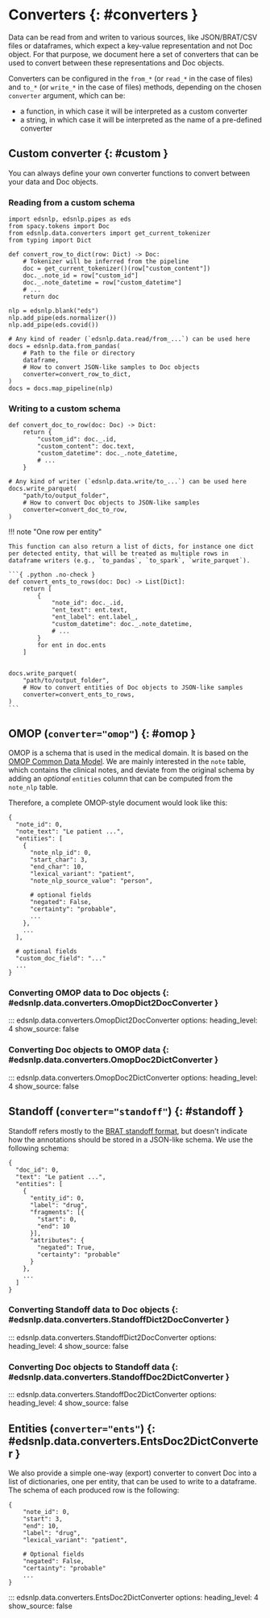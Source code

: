 # Converters {: #converters }

Data can be read from and writen to various sources, like JSON/BRAT/CSV files or dataframes, which expect a key-value representation and not Doc object.
For that purpose, we document here a set of converters that can be used to convert between these representations and Doc objects.

Converters can be configured in the `from_*` (or `read_*` in the case of files) and `to_*` (or `write_*` in the case of files) methods, depending on the chosen `converter` argument, which can be:

- a function, in which case it will be interpreted as a custom converter
- a string, in which case it will be interpreted as the name of a pre-defined converter

## Custom converter {: #custom }

You can always define your own converter functions to convert between your data and Doc objects.

### Reading from a custom schema

```{ .python .no-check }
import edsnlp, edsnlp.pipes as eds
from spacy.tokens import Doc
from edsnlp.data.converters import get_current_tokenizer
from typing import Dict

def convert_row_to_dict(row: Dict) -> Doc:
    # Tokenizer will be inferred from the pipeline
    doc = get_current_tokenizer()(row["custom_content"])
    doc._.note_id = row["custom_id"]
    doc._.note_datetime = row["custom_datetime"]
    # ...
    return doc

nlp = edsnlp.blank("eds")
nlp.add_pipe(eds.normalizer())
nlp.add_pipe(eds.covid())

# Any kind of reader (`edsnlp.data.read/from_...`) can be used here
docs = edsnlp.data.from_pandas(
    # Path to the file or directory
    dataframe,
    # How to convert JSON-like samples to Doc objects
    converter=convert_row_to_dict,
)
docs = docs.map_pipeline(nlp)
```

### Writing to a custom schema

```{ .python .no-check }
def convert_doc_to_row(doc: Doc) -> Dict:
    return {
        "custom_id": doc._.id,
        "custom_content": doc.text,
        "custom_datetime": doc._.note_datetime,
        # ...
    }

# Any kind of writer (`edsnlp.data.write/to_...`) can be used here
docs.write_parquet(
    "path/to/output_folder",
    # How to convert Doc objects to JSON-like samples
    converter=convert_doc_to_row,
)
```

!!! note "One row per entity"

    This function can also return a list of dicts, for instance one dict per detected entity, that will be treated as multiple rows in dataframe writers (e.g., `to_pandas`, `to_spark`, `write_parquet`).

    ```{ .python .no-check }
    def convert_ents_to_rows(doc: Doc) -> List[Dict]:
        return [
            {
                "note_id": doc._.id,
                "ent_text": ent.text,
                "ent_label": ent.label_,
                "custom_datetime": doc._.note_datetime,
                # ...
            }
            for ent in doc.ents
        ]


    docs.write_parquet(
        "path/to/output_folder",
        # How to convert entities of Doc objects to JSON-like samples
        converter=convert_ents_to_rows,
    )
    ```

## OMOP (`converter="omop"`) {: #omop }

OMOP is a schema that is used in the medical domain. It is based on the [OMOP Common Data Model](https://ohdsi.github.io/CommonDataModel/). We are mainly interested in the `note` table, which contains
the clinical notes, and deviate from the original schema by adding an *optional* `entities` column that can be computed from the `note_nlp` table.

Therefore, a complete OMOP-style document would look like this:

```{ .json }
{
  "note_id": 0,
  "note_text": "Le patient ...",
  "entities": [
    {
      "note_nlp_id": 0,
      "start_char": 3,
      "end_char": 10,
      "lexical_variant": "patient",
      "note_nlp_source_value": "person",

      # optional fields
      "negated": False,
      "certainty": "probable",
      ...
    },
    ...
  ],

  # optional fields
  "custom_doc_field": "..."
  ...
}
```

### Converting OMOP data to Doc objects {: #edsnlp.data.converters.OmopDict2DocConverter }

::: edsnlp.data.converters.OmopDict2DocConverter
    options:
        heading_level: 4
        show_source: false

### Converting Doc objects to OMOP data {: #edsnlp.data.converters.OmopDoc2DictConverter }

::: edsnlp.data.converters.OmopDoc2DictConverter
    options:
        heading_level: 4
        show_source: false

## Standoff (`converter="standoff"`) {: #standoff }

Standoff refers mostly to the [BRAT standoff format](https://brat.nlplab.org/standoff.html), but doesn't indicate how
the annotations should be stored in a JSON-like schema. We use the following schema:

```{ .json }
{
  "doc_id": 0,
  "text": "Le patient ...",
  "entities": [
    {
      "entity_id": 0,
      "label": "drug",
      "fragments": [{
        "start": 0,
        "end": 10
      }],
      "attributes": {
        "negated": True,
        "certainty": "probable"
      }
    },
    ...
  ]
}
```

### Converting Standoff data to Doc objects {: #edsnlp.data.converters.StandoffDict2DocConverter }

::: edsnlp.data.converters.StandoffDict2DocConverter
    options:
        heading_level: 4
        show_source: false

### Converting Doc objects to Standoff data {: #edsnlp.data.converters.StandoffDoc2DictConverter }

::: edsnlp.data.converters.StandoffDoc2DictConverter
    options:
        heading_level: 4
        show_source: false



## Entities (`converter="ents"`) {: #edsnlp.data.converters.EntsDoc2DictConverter }

We also provide a simple one-way (export) converter to convert Doc into a list of dictionaries,
one per entity, that can be used to write to a dataframe. The schema of each produced row is the following:

```{ .json }
{
    "note_id": 0,
    "start": 3,
    "end": 10,
    "label": "drug",
    "lexical_variant": "patient",

    # Optional fields
    "negated": False,
    "certainty": "probable"
    ...
}
```

::: edsnlp.data.converters.EntsDoc2DictConverter
    options:
        heading_level: 4
        show_source: false
